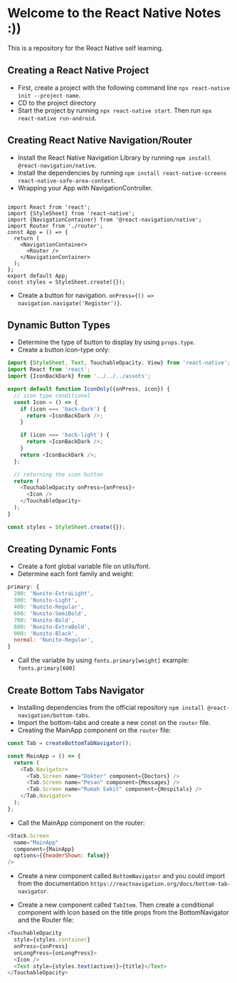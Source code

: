 # Welcome to the React Native Notes :))

This is a repository for the React Native self learning.

## Creating a React Native Project

- First, create a project with the following command line `npx react-native init --project name`.
- CD to the project directory
- Start the project by running `npx react-native start`. Then run `npx react-native run-android`.

## Creating React Native Navigation/Router

- Install the React Native Navigation Library by running `npm install @react-navigation/native`.
- Install the dependencies by running `npm install react-native-screens react-native-safe-area-context`.
- Wrapping your App with NavigationController.

```

import React from 'react';
import {StyleSheet} from 'react-native';
import {NavigationContainer} from '@react-navigation/native';
import Router from './router';
const App = () => {
  return (
    <NavigationContainer>
      <Router />
    </NavigationContainer>
  );
};
export default App;
const styles = StyleSheet.create({});

```

- Create a button for navigation. `onPress={() => navigation.navigate('Register')}`.

## Dynamic Button Types

- Determine the type of button to display by using `props.type`.
- Create a button icon-type only:

```javascript
import {StyleSheet, Text, TouchableOpacity, View} from 'react-native';
import React from 'react';
import {IconBackDark} from '../../../assets';

export default function IconOnly({onPress, icon}) {
  // icon type conditional
  const Icon = () => {
    if (icon === 'back-dark') {
      return <IconBackDark />;
    }

    if (icon === 'back-light') {
      return <IconBackDark />;
    }
    return <IconBackDark />;
  };

  // returning the icon button
  return (
    <TouchableOpacity onPress={onPress}>
      <Icon />
    </TouchableOpacity>
  );
}

const styles = StyleSheet.create({});
```

## Creating Dynamic Fonts

- Create a font global variable file on utils/font.
- Determine each font family and weight:

```javascript
primary: {
  200: 'Nunito-ExtraLight',
  300: 'Nunito-Light',
  400: 'Nunito-Regular',
  600: 'Nunito-SemiBold',
  700: 'Nunito-Bold',
  800: 'Nunito-ExtraBold',
  900: 'Nunito-Black',
  normal: 'Nunito-Regular',
}
```

- Call the variable by using `fonts.primary[weight]` example: `fonts.primary[600]`

## Create Bottom Tabs Navigator

- Installing dependencies from the official repository `npm install @react-navigation/bottom-tabs`.
- Import the bottom-tabs and create a new const on the `router` file.
- Creating the MainApp component on the `router` file:

```javascript
const Tab = createBottomTabNavigator();

const MainApp = () => {
  return (
    <Tab.Navigator>
      <Tab.Screen name="Dokter" component={Doctors} />
      <Tab.Screen name="Pesan" component={Messages} />
      <Tab.Screen name="Rumah Sakit" component={Hospitals} />
    </Tab.Navigator>
  );
};
```

- Call the MainApp component on the router:

```javascript
<Stack.Screen
  name="MainApp"
  component={MainApp}
  options={{headerShown: false}}
/>
```

- Create a new component called `BottomNavigator` and you could import from the documentation `https://reactnavigation.org/docs/bottom-tab-navigator`.

- Create a new component called `TabItem`. Then create a conditional component with Icon based on the title props from the BottomNavigator and the Router file:

```javascript
<TouchableOpacity
  style={styles.container}
  onPress={onPress}
  onLongPress={onLongPress}>
  <Icon />
  <Text style={styles.text(active)}>{title}</Text>
</TouchableOpacity>
```
